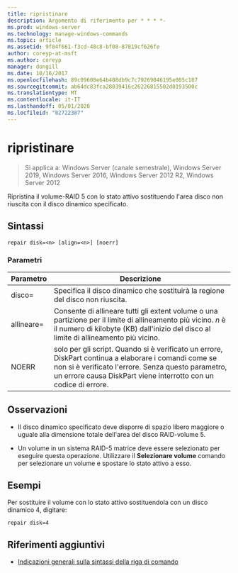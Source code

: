 ```yaml
---
title: ripristinare
description: Argomento di riferimento per * * * *-
ms.prod: windows-server
ms.technology: manage-windows-commands
ms.topic: article
ms.assetid: 9f84f661-f3cd-48c8-bf08-87819cf626fe
author: coreyp-at-msft
ms.author: coreyp
manager: dongill
ms.date: 10/16/2017
ms.openlocfilehash: 89c09608e64b408db9c7c79269046195e005c187
ms.sourcegitcommit: ab64dc83fca28039416c26226815502d0193500c
ms.translationtype: MT
ms.contentlocale: it-IT
ms.lasthandoff: 05/01/2020
ms.locfileid: "82722387"
---
```

# <a name="repair"></a>ripristinare

> Si applica a: Windows Server (canale semestrale), Windows Server 2019, Windows Server 2016, Windows Server 2012 R2, Windows Server 2012

Ripristina il volume\-RAID 5 con lo stato attivo sostituendo l'area disco non riuscita con il disco dinamico specificato.  
  
  
  
## <a name="syntax"></a>Sintassi  
  
```  
repair disk=<n> [align=<n>] [noerr]  
```  
  
### <a name="parameters"></a>Parametri  
  
| Parametro  |                                                                                             Descrizione                                                                                              |
|------------|------------------------------------------------------------------------------------------------------------------------------------------------------------------------------------------------------|
| disco\=<n>  |                                                                 Specifica il disco dinamico che sostituirà la regione del disco non riuscita.                                                                 |
| allineare\=<n> |          Consente di allineare tutti gli extent volume o una partizione per il limite di allineamento più vicino. *n* è il numero di kilobyte \(KB\) dall'inizio del disco al limite di allineamento più vicino.           |
|   NOERR    | solo per gli script. Quando si è verificato un errore, DiskPart continua a elaborare i comandi come se non si è verificato l'errore. Senza questo parametro, un errore causa DiskPart viene interrotto con un codice di errore. |
  
## <a name="remarks"></a>Osservazioni  
  
-   Il disco dinamico specificato deve disporre di spazio libero maggiore o uguale alla dimensione totale dell'area del disco RAID\-volume 5.  
  
-   Un volume in un sistema RAID\-5 matrice deve essere selezionato per eseguire questa operazione. Utilizzare il **Selezionare volume** comando per selezionare un volume e spostare lo stato attivo a esso.  
  
## <a name="examples"></a>Esempi  
Per sostituire il volume con lo stato attivo sostituendola con un disco dinamico 4, digitare:  
  
```  
repair disk=4  
```  
  
## <a name="additional-references"></a>Riferimenti aggiuntivi  
- [Indicazioni generali sulla sintassi della riga di comando](command-line-syntax-key.md)  
  

  

